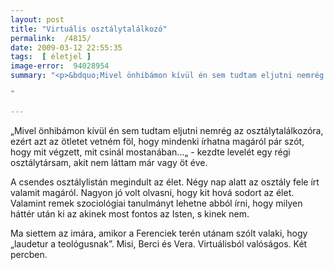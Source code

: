 ```yaml
---
layout: post
title: "Virtuális osztálytalálkozó"
permalink:  /4815/ 
date: 2009-03-12 22:55:35
tags:  [ életjel ] 
image-error:  94028954 
summary: "<p>&bdquo;Mivel önhibámon kívül én sem tudtam eljutni nemrég az osztálytalálkozóra, ezért azt az ötletet vetném föl, hogy mindenki írhatna magáról pár szót, hogy mit végzett, mit csinál mostanában...&bdquo; - kezdte levelét egy régi osztálytársam, akit nem láttam már vagy öt éve.  
"

---
```

&bdquo;Mivel önhibámon kívül én sem tudtam eljutni nemrég az osztálytalálkozóra, ezért azt az ötletet vetném föl, hogy mindenki írhatna magáról pár szót, hogy mit végzett, mit csinál mostanában...&bdquo; - kezdte levelét egy régi osztálytársam, akit nem láttam már vagy öt éve.

A csendes osztálylistán megindult az élet. Négy nap alatt az osztály fele írt valamit magáról. Nagyon jó volt olvasni, hogy kit hová sodort az élet. Valamint remek szociológiai tanulmányt lehetne abból írni, hogy milyen háttér után ki az akinek most fontos az Isten, s kinek nem.

Ma siettem az imára, amikor a Ferenciek terén utánam szólt valaki, hogy &bdquo;laudetur a teológusnak&rdquo;. Misi, Berci és Vera. Virtuálisból valóságos. Két percben.

&nbsp;


